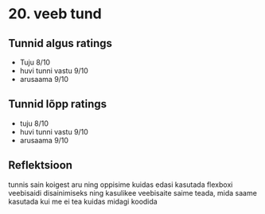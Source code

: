 # 20. veeb tund

## Tunnid algus ratings
 * Tuju 8/10
 * huvi tunni vastu 9/10
 * arusaama 9/10

 ## Tunnid lõpp ratings
  * tuju 8/10
  * huvi tunni vastu 9/10
  * arusaama 9/10

## Reflektsioon
tunnis sain koigest aru ning oppisime kuidas edasi kasutada flexboxi veebisaidi disainimiseks ning kasulikee veebisaite saime teada, mida saame kasutada kui me ei tea kuidas midagi koodida